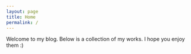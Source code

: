 ```yaml
---
layout: page
title: Home
permalink: /
---
```


Welcome to my blog. Below is a collection of my works. I hope you enjoy them :)
